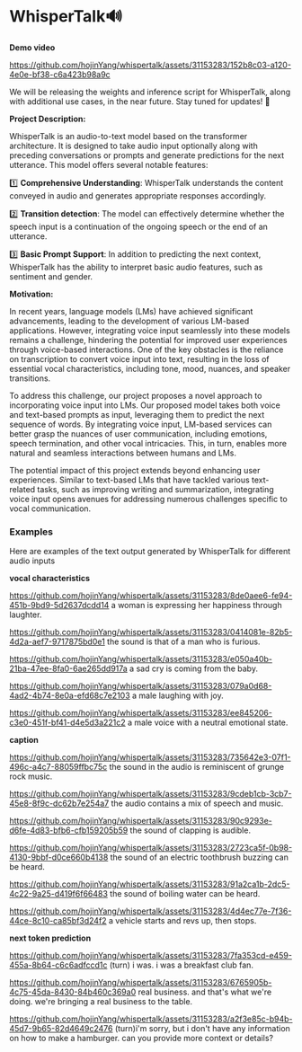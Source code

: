 # WhisperTalk🔊

**Demo video**

https://github.com/hojinYang/whispertalk/assets/31153283/152b8c03-a120-4e0e-bf38-c6a423b98a9c


We will be releasing the weights and inference script for WhisperTalk, along with additional use cases, in the near future. Stay tuned for updates! 🚀

**Project Description:**

WhisperTalk is an audio-to-text model based on the transformer architecture. It is designed to take audio input optionally along with preceding conversations or prompts and generate predictions for the next utterance. This model offers several notable features:

1️⃣ **Comprehensive Understanding**: WhisperTalk understands the content conveyed in audio and generates appropriate responses accordingly.

2️⃣ **Transition detection**: The model can effectively determine whether the speech input is a continuation of the ongoing speech or the end of an utterance.

3️⃣ **Basic Prompt Support**: In addition to predicting the next context, WhisperTalk has the ability to interpret basic audio features, such as sentiment and gender.

**Motivation:**

In recent years, language models (LMs) have achieved significant advancements, leading to the development of various LM-based applications. However, integrating voice input seamlessly into these models remains a challenge, hindering the potential for improved user experiences through voice-based interactions. One of the key obstacles is the reliance on transcription to convert voice input into text, resulting in the loss of essential vocal characteristics, including tone, mood, nuances, and speaker transitions.

To address this challenge, our project proposes a novel approach to incorporating voice input into LMs. Our proposed model takes both voice and text-based prompts as input, leveraging them to predict the next sequence of words. By integrating voice input, LM-based services can better grasp the nuances of user communication, including emotions, speech termination, and other vocal intricacies. This, in turn, enables more natural and seamless interactions between humans and LMs.

The potential impact of this project extends beyond enhancing user experiences. Similar to text-based LMs that have tackled various text-related tasks, such as improving writing and summarization, integrating voice input opens avenues for addressing numerous challenges specific to vocal communication.

### Examples 
Here are examples of the text output generated by WhisperTalk for different audio inputs

**vocal characteristics**

https://github.com/hojinYang/whispertalk/assets/31153283/8de0aee6-fe94-451b-9bd9-5d2637dcdd14
a woman is expressing her happiness through laughter.

https://github.com/hojinYang/whispertalk/assets/31153283/0414081e-82b5-4d2a-aef7-9717875bd0e1
the sound is that of a man who is furious.

https://github.com/hojinYang/whispertalk/assets/31153283/e050a40b-21ba-47ee-8fa0-6ae265dd917a
a sad cry is coming from the baby.

https://github.com/hojinYang/whispertalk/assets/31153283/079a0d68-4ad2-4b74-8e0a-efd68c7e2103
a male laughing with joy.

https://github.com/hojinYang/whispertalk/assets/31153283/ee845206-c3e0-451f-bf41-d4e5d3a221c2
a male voice with a neutral emotional state.

**caption**

https://github.com/hojinYang/whispertalk/assets/31153283/735642e3-07f1-496c-a4c7-88059ffbc75c
the sound in the audio is reminiscent of grunge rock music.

https://github.com/hojinYang/whispertalk/assets/31153283/9cdeb1cb-3cb7-45e8-8f9c-dc62b7e254a7
the audio contains a mix of speech and music.

https://github.com/hojinYang/whispertalk/assets/31153283/90c9293e-d6fe-4d83-bfb6-cfb159205b59
the sound of clapping is audible.

https://github.com/hojinYang/whispertalk/assets/31153283/2723ca5f-0b98-4130-9bbf-d0ce660b4138
the sound of an electric toothbrush buzzing can be heard.

https://github.com/hojinYang/whispertalk/assets/31153283/91a2ca1b-2dc5-4c22-9a25-d419f6f66483
the sound of boiling water can be heard.

https://github.com/hojinYang/whispertalk/assets/31153283/4d4ec77e-7f36-44ce-8c10-ca85bf3d24f2
a vehicle starts and revs up, then stops.

**next token prediction**

https://github.com/hojinYang/whispertalk/assets/31153283/7fa353cd-e459-455a-8b64-c6c6adfccd1c
(turn) i was. i was a breakfast club fan.

https://github.com/hojinYang/whispertalk/assets/31153283/6765905b-4c75-45da-8430-84b460c369a0
real business. and that's what we're doing. we're bringing a real business to the table.

https://github.com/hojinYang/whispertalk/assets/31153283/a2f3e85c-b94b-45d7-9b65-82d4649c2476
(turn)i'm sorry, but i don't have any information on how to make a hamburger. can you provide more context or details?

